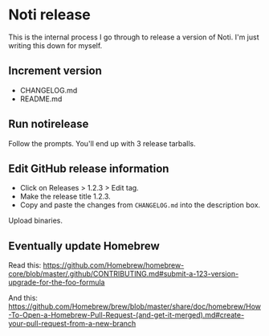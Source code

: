 # Noti release

This is the internal process I go through to release a version of Noti. I'm
just writing this down for myself.

## Increment version

* CHANGELOG.md
* README.md

## Run notirelease

Follow the prompts. You'll end up with 3 release tarballs.

## Edit GitHub release information

* Click on Releases > 1.2.3 > Edit tag.
* Make the release title 1.2.3.
* Copy and paste the changes from `CHANGELOG.md` into the description box.

Upload binaries.

## Eventually update Homebrew

Read this: https://github.com/Homebrew/homebrew-core/blob/master/.github/CONTRIBUTING.md#submit-a-123-version-upgrade-for-the-foo-formula

And this: https://github.com/Homebrew/brew/blob/master/share/doc/homebrew/How-To-Open-a-Homebrew-Pull-Request-(and-get-it-merged).md#create-your-pull-request-from-a-new-branch
